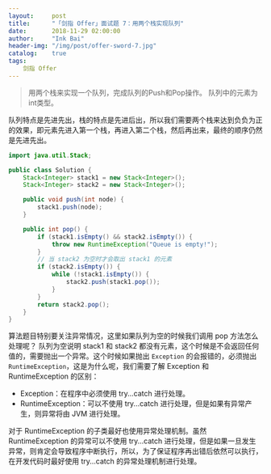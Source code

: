 ```yaml
---
layout:     post
title:      "「剑指 Offer」面试题 7：用两个栈实现队列"
date:       2018-11-29 02:00:00
author:     "Ink Bai"
header-img: "/img/post/offer-sword-7.jpg"
catalog:    true
tags:
    剑指 Offer
---
```


> 用两个栈来实现一个队列，完成队列的Push和Pop操作。 队列中的元素为int类型。

队列特点是先进先出，栈的特点是先进后出，所以我们需要两个栈来达到负负为正的效果，即元素先进入第一个栈，再进入第二个栈，然后再出来，最终的顺序仍然是先进先出。

```java
import java.util.Stack;

public class Solution {
    Stack<Integer> stack1 = new Stack<Integer>();
    Stack<Integer> stack2 = new Stack<Integer>();

    public void push(int node) {
        stack1.push(node);
    }

    public int pop() {
        if (stack1.isEmpty() && stack2.isEmpty()) {
            throw new RuntimeException("Queue is empty!");
        }
        // 当 stack2 为空时才会取出 stack1 的元素
        if (stack2.isEmpty()) {
            while (!stack1.isEmpty()) {
                stack2.push(stack1.pop());
            }
        }
        return stack2.pop();
    }
}
```

算法题目特别要关注异常情况，这里如果队列为空的时候我们调用 pop 方法怎么处理呢？
队列为空说明 stack1 和 stack2 都没有元素，这个时候是不会返回任何值的，需要抛出一个异常。这个时候如果抛出 `Exception` 的会报错的，必须抛出 `RuntimeException`，这是为什么呢，我们需要了解 Exception 和 RuntimeException 的区别：

- Exception：在程序中必须使用 try...catch 进行处理。
- RuntimeException：可以不使用 try...catch 进行处理，但是如果有异常产生，则异常将由 JVM 进行处理。

对于 RuntimeException 的子类最好也使用异常处理机制。虽然 RuntimeException 的异常可以不使用 try...catch 进行处理，但是如果一旦发生异常，则肯定会导致程序中断执行，所以，为了保证程序再出错后依然可以执行，在开发代码时最好使用 try...catch 的异常处理机制进行处理。
